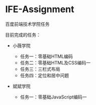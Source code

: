 # IFE-Assignment   
百度前端技术学院任务
   
目前完成的任务：  

- 小薇学院
	- 任务一：零基础HTML编码
	- 任务二：零基础HTML及CSS编码一
	- 任务三：三栏式布局
	- 任务四：定位和居中问题

- 斌斌学院
	- 任务一：零基础JavaScript编码一
